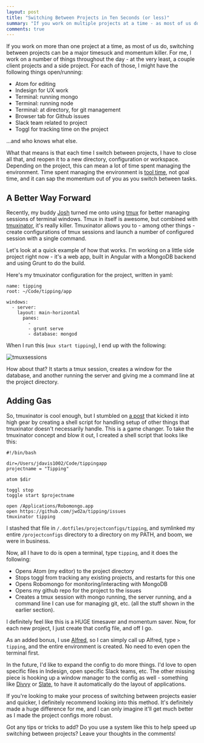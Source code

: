 ```yaml
---
layout: post
title: "Switching Between Projects in Ten Seconds (or less)"
summary: "If you work on multiple projects at a time - as most of us do - switching between them can be a pain and a momentum killer. There's a much better way."
comments: true
---
```


If you work on more than one project at a time, as most of us do, switching between projects can be a major timesuck and momentum killer. For me, I work on a number of things throughout the day - at the very least, a couple client projects and a side project. For each of those, I might have the following things open/running:

- Atom for editing
- Indesign for UX work
- Terminal: running mongo
- Terminal: running node
- Terminal: at directory, for git management
- Browser tab for Github issues
- Slack team related to project
- Toggl for tracking time on the project

...and who knows what else.

What that means is that each time I switch between projects, I have to close all that, and reopen it to a new directory, configuration or workspace. Depending on the project, this can mean a lot of time spent managing the environment. Time spent managing the environment is [tool time][spool], not goal time, and it can sap the momentum out of you as you switch between tasks.

## A Better Way Forward

Recently, my buddy [Josh][josh] turned me onto using [tmux][tmux] for better managing sessions of terminal windows. Tmux in itself is awesome, but combined with [tmuxinator][tmuxinator], it's really killer. Tmuxinator allows you to - among other things - create configurations of tmux sessions and launch a number of configured session with a single command.

Let's look at a quick example of how that works. I'm working on a little side project right now - it's a web app, built in Angular with a MongoDB backend and using Grunt to do the build.

Here's my tmuxinator configuration for the project, written in yaml:


    name: tipping
    root: ~/Code/tipping/app

    windows:
      - server:
        layout: main-horizontal
          panes:
            -
            - grunt serve
            - database: mongod


When I run this (`mux start tipping`), I end up with the following:

![tmuxsessions](https://dl.dropbox.com/s/m5izwd1uqzkfta5/Screenshot%202015-11-16%2017.59.37.png)

How about that? It starts a tmux session, creates a window for the database, and another running the server and giving me a command line at the project directory.

## Adding Gas

So, tmuxinator is cool enough, but I stumbled on [a post][shellpost] that kicked it into high gear by creating a shell script for handling setup of other things that tmuxinator doesn't necessarily handle. This is a game changer. To take the tmuxinator concept and blow it out, I created a shell script that looks like this:


    #!/bin/bash

    dir=/Users/jdavis1002/Code/tippingapp
    projectname = "Tipping"

    atom $dir

    toggl stop
    toggle start $projectname

    open /Applications/Robomongo.app
    open https://github.com/jwd2a/tipping/issues
    tmuxinator tipping


I stashed that file in `/.dotfiles/projectconfigs/tipping`, and symlinked my entire `/projectconfigs` directory to a directory on my PATH, and boom, we were in business.

Now, all I have to do is open a terminal, type `tipping`, and it does the following:

- Opens Atom (my editor) to the project directory
- Stops toggl from tracking any existing projects, and restarts for this one
- Opens Robomongo for monitoring/interacting with MongoDB
- Opens my github repo for the project to the issues
- Creates a tmux session with mongo running, the server running, and a command line I can use for managing git, etc. (all the stuff shown in the earlier section).

I definitely feel like this is a HUGE timesaver and momentum saver. Now, for each new project, I just create that config file, and off I go.

As an added bonus, I use [Alfred][alfred], so I can simply call up Alfred, type `> tipping`, and the entire environment is created. No need to even open the terminal first.

In the future, I'd like to expand the config to do more things. I'd love to open specific files in Indesign, open specific Slack teams, etc. The other missing piece is hooking up a window manager to the config as well - something like [Divvy][divvy] or [Slate][slate], to have it automatically do the layout of applications.

If you're looking to make your process of switching between projects easier and quicker, I definitely recommend looking into this method. It's definitely made a huge difference for me, and I can only imagine it'll get much better as I made the project configs more robust.

Got any tips or tricks to add? Do you use a system like this to help speed up switching between projects? Leave your thoughts in the comments!

[alfred]: https://www.alfredapp.com/
[divvy]: http://mizage.com/divvy/
[josh]: http://joshtronic.com
[shellpost]: http://blog.sayan.ee/quick-start/
[slate]: https://github.com/jigish/slate
[spool]: https://www.uie.com/brainsparks/2006/04/20/dividing-user-time-between-goal-and-tool/
[tmux]: https://tmux.github.io/
[tmuxinator]: https://github.com/tmuxinator/tmuxinator
